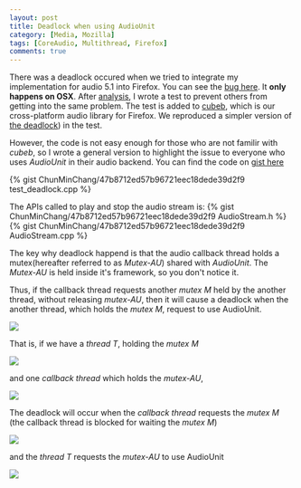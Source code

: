 ```yaml
---
layout: post
title: Deadlock when using AudioUnit
category: [Media, Mozilla]
tags: [CoreAudio, Multithread, Firefox]
comments: true
---
```

There was a deadlock occured when we tried to integrate my implementation
for audio 5.1 into Firefox.
You can see the [bug here](https://bugzilla.mozilla.org/show_bug.cgi?id=1337805).
It __only happens on OSX__.
After [analysis](https://bugzilla.mozilla.org/show_bug.cgi?id=1350511#c1),
I wrote a test to prevent others from getting into the same problem.
The test is added to [cubeb](https://github.com/ChunMinChang/cubeb),
which is our cross-platform audio library for Firefox.
We reproduced a simpler version of [the deadlock](https://github.com/ChunMinChang/cubeb/blob/8939c0d168a27b1d5047779caad46835ca4651b9/test/test_deadlock.cpp#L1-L43))
in the test.

However, the code is not easy enough for those who are not familir with _cubeb_,
so I wrote a general version to highlight the issue to
everyone who uses _AudioUnit_ in their audio backend.
You can find the code on [gist here](https://gist.github.com/ChunMinChang/47b8712ed57b96721eec18dede39d2f9)

{% gist ChunMinChang/47b8712ed57b96721eec18dede39d2f9 test_deadlock.cpp %}

The APIs called to play and stop the audio stream is:
{% gist ChunMinChang/47b8712ed57b96721eec18dede39d2f9 AudioStream.h %}
{% gist ChunMinChang/47b8712ed57b96721eec18dede39d2f9 AudioStream.cpp %}

The key why deadlock happend is that
the audio callback thread holds a mutex(hereafter referred to as _Mutex-AU_)
shared with _AudioUnit_.
The _Mutex-AU_ is held inside it's framework, so you don't notice it.

Thus, if the callback thread requests another _mutex M_ held by the another
thread, without releasing _mutex-AU_, then it will cause a deadlock when the
another thread, which holds the _mutex M_, request to use AudioUnit.


![](https://gist.githubusercontent.com/ChunMinChang/47b8712ed57b96721eec18dede39d2f9/raw/e27ea5d4fcee8cfd58acbdea09e90a40a4cfe5e1/deadlock.gif)


That is,
if we have a _thread T_, holding the _mutex M_

![](https://gist.githubusercontent.com/ChunMinChang/47b8712ed57b96721eec18dede39d2f9/raw/e27ea5d4fcee8cfd58acbdea09e90a40a4cfe5e1/deadlock-1.png)

and one _callback thread_ which holds the _mutex-AU_,

![](https://gist.githubusercontent.com/ChunMinChang/47b8712ed57b96721eec18dede39d2f9/raw/e27ea5d4fcee8cfd58acbdea09e90a40a4cfe5e1/deadlock-2.png)

The deadlock will occur when the _callback thread_ requests the _mutex M_
(the callback thread is blocked for waiting the _mutex M_)

![](https://gist.githubusercontent.com/ChunMinChang/47b8712ed57b96721eec18dede39d2f9/raw/e27ea5d4fcee8cfd58acbdea09e90a40a4cfe5e1/deadlock-3.png)

and the _thread T_ requests the _mutex-AU_ to use AudioUnit

![](https://gist.githubusercontent.com/ChunMinChang/47b8712ed57b96721eec18dede39d2f9/raw/e27ea5d4fcee8cfd58acbdea09e90a40a4cfe5e1/deadlock-4.png)